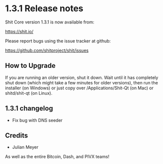 1.3.1 Release notes
====================

Shit Core version 1.3.1 is now available from:

  https://shit.io/

Please report bugs using the issue tracker at github:

  https://github.com/shitproject/shit/issues


How to Upgrade
--------------

If you are running an older version, shut it down. Wait until it has completely
shut down (which might take a few minutes for older versions), then run the
installer (on Windows) or just copy over /Applications/Shit-Qt (on Mac) or
shitd/shit-qt (on Linux).


1.3.1 changelog
----------------

- Fix bug with DNS seeder


Credits
--------

- Julian Meyer

As well as the entire Bitcoin, Dash, and PIVX teams!